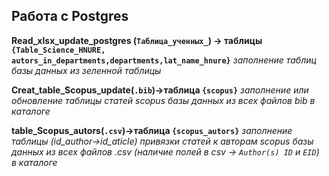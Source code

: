## Работа с Postgres
__Read_xlsx_update_postgres (`Таблица_ученных_`) -> таблицы `{Table_Sсience_HNURE, autors_in_departments,departments,lat_name_hnure}`__
*заполнение таблиц базы данных из зеленной таблицы*

__Сreat_table_Scopus_update(`.bib`)->таблица `{scopus}`__ 
*заполнение или обновление таблицы статей scopus базы данных из всех файлов bib в каталоге*

__table_Scopus_autors(`.csv`)->таблица `{scopus_autors}`__
*заполнение таблицы (id_author->id_aticle)   привязки статей к авторам scopus базы данных из всех файлов .csv (наличие полей в csv -> `Author(s) ID` и `EID`) в каталоге*